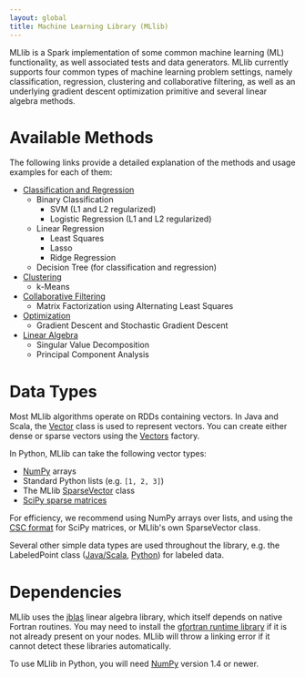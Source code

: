 ```yaml
---
layout: global
title: Machine Learning Library (MLlib)
---
```



MLlib is a Spark implementation of some common machine learning (ML)
functionality, as well associated tests and data generators.  MLlib
currently supports four common types of machine learning problem settings,
namely classification, regression, clustering and collaborative filtering,
as well as an underlying gradient descent optimization primitive and several
linear algebra methods.

# Available Methods
The following links provide a detailed explanation of the methods and usage examples for each of them:

* <a href="mllib-classification-regression.html">Classification and Regression</a>
  * Binary Classification
    * SVM (L1 and L2 regularized)
    * Logistic Regression (L1 and L2 regularized)
  * Linear Regression
    * Least Squares
    * Lasso
    * Ridge Regression
  * Decision Tree (for classification and regression)
* <a href="mllib-clustering.html">Clustering</a>
  * k-Means
* <a href="mllib-collaborative-filtering.html">Collaborative Filtering</a>
  * Matrix Factorization using Alternating Least Squares
* <a href="mllib-optimization.html">Optimization</a>
  * Gradient Descent and Stochastic Gradient Descent
* <a href="mllib-linear-algebra.html">Linear Algebra</a>
  * Singular Value Decomposition
  * Principal Component Analysis

# Data Types

Most MLlib algorithms operate on RDDs containing vectors. In Java and Scala, the
[Vector](api/mllib/index.html#org.apache.spark.mllib.linalg.Vector) class is used to
represent vectors. You can create either dense or sparse vectors using the
[Vectors](api/mllib/index.html#org.apache.spark.mllib.linalg.Vectors$) factory.

In Python, MLlib can take the following vector types:

* [NumPy](http://www.numpy.org) arrays
* Standard Python lists (e.g. `[1, 2, 3]`)
* The MLlib [SparseVector](api/pyspark/pyspark.mllib.linalg.SparseVector-class.html) class
* [SciPy sparse matrices](http://docs.scipy.org/doc/scipy/reference/sparse.html)

For efficiency, we recommend using NumPy arrays over lists, and using the
[CSC format](http://docs.scipy.org/doc/scipy/reference/generated/scipy.sparse.csc_matrix.html#scipy.sparse.csc_matrix)
for SciPy matrices, or MLlib's own SparseVector class.

Several other simple data types are used throughout the library, e.g. the LabeledPoint
class ([Java/Scala](api/mllib/index.html#org.apache.spark.mllib.regression.LabeledPoint),
[Python](api/pyspark/pyspark.mllib.regression.LabeledPoint-class.html)) for labeled data.

# Dependencies
MLlib uses the [jblas](https://github.com/mikiobraun/jblas) linear algebra library, which itself
depends on native Fortran routines. You may need to install the
[gfortran runtime library](https://github.com/mikiobraun/jblas/wiki/Missing-Libraries)
if it is not already present on your nodes. MLlib will throw a linking error if it cannot
detect these libraries automatically.

To use MLlib in Python, you will need [NumPy](http://www.numpy.org) version 1.4 or newer.

